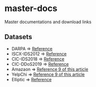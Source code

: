 # master-docs
Master documentations and download links

## Datasets

+ DARPA => [Reference](./articles/0001-Sketch-Based%20Anomaly%20Detection%20in%20Streaming%20Graphs/)
+ ISCX-IDS2012 => [Reference](./articles/0001-Sketch-Based%20Anomaly%20Detection%20in%20Streaming%20Graphs/)
+ CIC-IDS2018 => [Reference](./articles/0001-Sketch-Based%20Anomaly%20Detection%20in%20Streaming%20Graphs/)
+ CIC-DDoS2019 => [Reference](./articles/0001-Sketch-Based%20Anomaly%20Detection%20in%20Streaming%20Graphs/)
+ Amazaon => [Reference 9 of this article](./articles/0003-DGraph%20A%20Large-Scale%20Financial%20Dataset%20for%20Graph%20Anomaly%20Detection/)
+ YelpChi => [Reference 9 of this article](./articles/0003-DGraph%20A%20Large-Scale%20Financial%20Dataset%20for%20Graph%20Anomaly%20Detection/)
+ Elliptic => [Reference](./articles/0003-DGraph%20A%20Large-Scale%20Financial%20Dataset%20for%20Graph%20Anomaly%20Detection/)
